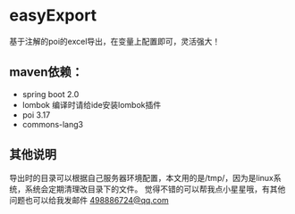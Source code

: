 # easyExport
基于注解的poi的excel导出，在变量上配置即可，灵活强大！

## maven依赖：
- spring boot 2.0
- lombok 编译时请给ide安装lombok插件
- poi 3.17
- commons-lang3

## 其他说明
导出时的目录可以根据自己服务器环境配置，本文用的是/tmp/，因为是linux系统，系统会定期清理改目录下的文件。
觉得不错的可以帮我点小星星哦，有其他问题也可以给我发邮件 498886724@qq.com